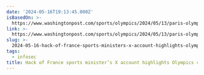 ```yaml
---
date: '2024-05-16T19:13:45.000Z'
isBasedOn: >-
  https://www.washingtonpost.com/sports/olympics/2024/05/13/paris-olympics-cyberattacks-x-account-hacked/
link: >-
  https://www.washingtonpost.com/sports/olympics/2024/05/13/paris-olympics-cyberattacks-x-account-hacked/
slug: >-
  2024-05-16-hack-of-france-sports-ministers-x-account-highlights-olympics-cyberthreats
tags:
  - infosec
title: Hack of France sports minister’s X account highlights Olympics cyberthreats
---
```

 

